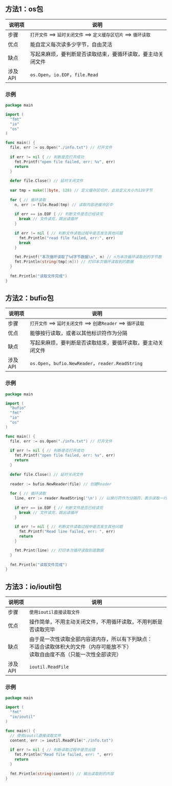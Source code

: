## 方法1：os包

| 说明项     | 说明 |
| ------- | ---- |
| 步骤    | `打开文件` ==> `延时关闭文件` ==> `定义缓存区切片` ==> `循环读取` |
| 优点    | 能自定义每次读多少字节，自由灵活 |
| 缺点    | 写起来麻烦，要判断是否读取结束，要循环读取，要主动关闭文件 |
| 涉及API | `os.Open`，`io.EOF`，`file.Read` |

### 示例

```go
package main

import (
  "fmt"
  "io"
  "os"
)

func main() {
  file, err := os.Open("./info.txt") // 打开文件
  
  if err != nil { // 判断是否打开成功
    fmt.Printf("open file failed, err: %v", err)
    return
  }
  
  defer file.Close() // 延时关闭文件
  
  var tmp = make([]byte, 128) // 定义缓存区切片，此处定义大小为128字节
  
  for { // 循环读取
    n, err := file.Read(tmp) // 读取内容进缓冲区中
    
    if err == io.EOF { // 判断文件是否已经读完
      break // 文件读完，跳出读循环
    }
    
    if err != nil { // 判断文件读取过程中是否发生其他问题
      fmt.Println("read file failed, err:", err)
      break
    }
    
    fmt.Printf("本次循环读取了%d字节数据\n", n) // n为本次循环读取到的字节数
    fmt.Println(string(tmp[:n])) // 打印本次循环读取到的数据
  }
  
  fmt.Println("读取文件完成")
}
```



## 方法2：bufio包

| 说明项  | 说明                                                         |
| ------- | ------------------------------------------------------------ |
| 步骤    | `打开文件` ==> `延时关闭文件` ==> `创建Reader` ==> `循环读取` |
| 优点    | 能够按行读取，或者以其他标识符作为分隔                       |
| 缺点    | 写起来麻烦，要判断是否读取结束，要循环读取，要主动关闭文件   |
| 涉及API | `os.Open`，`bufio.NewReader`，`reader.ReadString`            |

### 示例

```go
package main

import (
  "bufio"
  "fmt"
  "io"
  "os"
)

func main() {
  file, err := os.Open("./info.txt") // 打开文件
  
  if err != nil { // 判断是否打开成功
    fmt.Printf("open file failed, err: %v", err)
    return
  }
  
  defer file.Close() // 延时关闭文件
  
  reader := bufio.NewReader(file) // 创建Reader
  
  for { // 循环读取
    line, err := reader.ReadString('\n') // 以换行符作为分隔符，表示读取一行
    
    if err == io.EOF { // 判断文件是否已经读完
      break // 文件读完，跳出读循环
    }
    
    if err != nil { // 判断文件读取过程中是否发生其他问题
      fmt.Printf("Read line failed, err: ", err)
      return
    }

    fmt.Print(line) // 打印本次循环读取到底数据
  }
  
  fmt.Println("读取文件完成")
}
```



## 方法3：io/ioutil包

| 说明项  | 说明                                                         |
| ------- | ------------------------------------------------------------ |
| 步骤    | `使用ioutil直接读取文件`                                     |
| 优点    | 操作简单，不用主动关闭文件，不用循环读取，不用判断是否读取完毕 |
| 缺点    | 由于是一次性读取全部内容进内存，所以有下列缺点：<br />不适合读取体积大的文件（内存可能放不下）<br />读取自由度不高（只能一次性全部读完） |
| 涉及API | `ioutil.ReadFile`                                            |

### 示例

```go
package main

import (
  "fmt"
  "io/ioutil"
)

func main() {
  // 使用ioutil直接读取文件
  content, err := ioutil.ReadFile("./info.txt")
  
  if err != nil { // 判断读取过程中是否出错
    fmt.Println("Read file failed, err: ", err)
    return
  }
  
  fmt.Println(string(content)) // 输出读取到的内容
}
```



